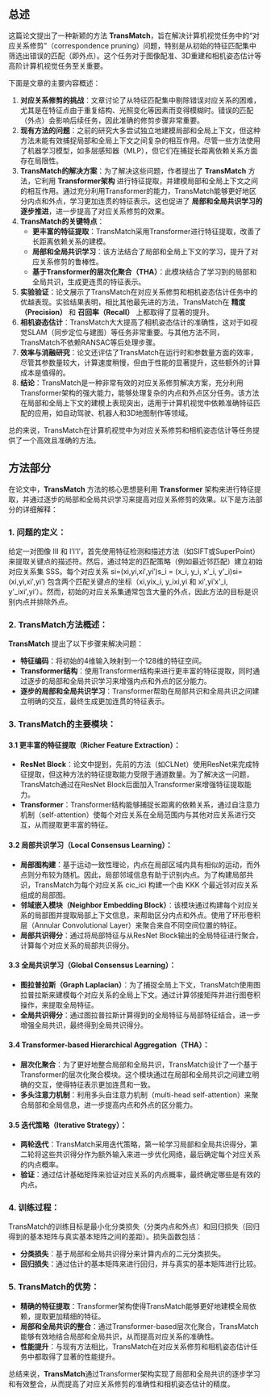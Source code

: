 ## 总述

这篇论文提出了一种新颖的方法 **TransMatch**，旨在解决计算机视觉任务中的“对应关系修剪”（correspondence pruning）问题，特别是从初始的特征匹配集中筛选出错误的匹配（即外点）。这个任务对于图像配准、3D重建和相机姿态估计等高阶计算机视觉任务至关重要。

下面是文章的主要内容概述：

1. **对应关系修剪的挑战**：文章讨论了从特征匹配集中剔除错误对应关系的困难，尤其是在特征点由于重复结构、光照变化等因素而变得模糊时。错误的匹配（外点）会影响后续任务，因此准确的修剪步骤非常重要。
2. **现有方法的问题**：之前的研究大多尝试独立地建模局部和全局上下文，但这种方法未能有效捕捉局部和全局上下文之间复杂的相互作用。尽管一些方法使用了机器学习模型，如多层感知器（MLP），但它们在捕捉长距离依赖关系方面存在局限性。
3. **TransMatch的解决方案**：为了解决这些问题，作者提出了 **TransMatch** 方法，它利用 **Transformer架构** 进行特征提取，并建模局部和全局上下文之间的相互作用。通过充分利用Transformer的能力，TransMatch能够更好地区分内点和外点，学习更加连贯的特征表示。这也促进了 **局部和全局共识学习的逐步推进**，进一步提高了对应关系修剪的效果。
4. **TransMatch的关键特点**：
   - **更丰富的特征提取**：TransMatch采用Transformer进行特征提取，改善了长距离依赖关系的建模。
   - **局部和全局共识学习**：该方法结合了局部和全局上下文的学习，提升了对应关系修剪的鲁棒性。
   - **基于Transformer的层次化聚合（THA）**：此模块结合了学习到的局部和全局共识，生成更连贯的特征表示。
5. **实验验证**：论文展示了TransMatch在对应关系修剪和相机姿态估计任务中的优越表现。实验结果表明，相比其他最先进的方法，TransMatch在 **精度（Precision）** 和 **召回率（Recall）** 上都取得了显著的提升。
6. **相机姿态估计**：TransMatch大大提高了相机姿态估计的准确性，这对于如视觉SLAM（同步定位与建图）等任务非常重要。与其他方法不同，TransMatch不依赖RANSAC等后处理步骤。
7. **效率与消融研究**：论文还评估了TransMatch在运行时和参数量方面的效率，尽管其参数量较大，计算速度稍慢，但由于性能的显著提升，这些额外的计算成本是值得的。
8. **结论**：TransMatch是一种非常有效的对应关系修剪解决方案，充分利用Transformer架构的强大能力，能够处理复杂的内点和外点区分任务。该方法在局部和全局上下文的建模上表现突出，适用于计算机视觉中依赖准确特征匹配的应用，如自动驾驶、机器人和3D地图制作等领域。

总的来说，TransMatch在计算机视觉中为对应关系修剪和相机姿态估计等任务提供了一个高效且准确的方法。

## 方法部分

在论文中，**TransMatch** 方法的核心思想是利用 **Transformer** 架构来进行特征提取，并通过逐步的局部和全局共识学习来提高对应关系修剪的效果。以下是方法部分的详细解释：

### 1. **问题的定义**：

给定一对图像 III 和 I′I'I′，首先使用特征检测和描述方法（如SIFT或SuperPoint）来提取关键点的描述符。然后，通过特定的匹配策略（例如最近邻匹配）建立初始对应关系集 SSS。每个对应关系 si=(xi,yi,xi′,yi′)s_i = (x_i, y_i, x'_i, y'_i)si=(xi,yi,xi′,yi′) 包含两个匹配关键点的坐标（xi,yix_i, y_ixi,yi 和 xi′,yi′x'_i, y'_ixi′,yi′）。然而，初始的对应关系集通常包含大量的外点，因此方法的目标是识别内点并排除外点。

### 2. **TransMatch方法概述**：

**TransMatch** 提出了以下步骤来解决问题：

- **特征编码**：将初始的4维输入映射到一个128维的特征空间。
- **Transformer结构**：使用Transformer结构来进行更丰富的特征提取，同时通过逐步的局部和全局共识学习来增强内点和外点的区分能力。
- **逐步的局部和全局共识学习**：Transformer帮助在局部共识和全局共识之间建立明确的交互，最终生成更加连贯的特征表示。

### 3. **TransMatch的主要模块**：

#### 3.1 **更丰富的特征提取（Richer Feature Extraction）**：

- **ResNet Block**：论文中提到，先前的方法（如CLNet）使用ResNet来完成特征提取，但这种方法的特征提取能力受限于通道数量。为了解决这一问题，TransMatch通过在ResNet Block后面加入Transformer来增强特征提取能力。
- **Transformer**：Transformer结构能够捕捉长距离的依赖关系，通过自注意力机制（self-attention）使每个对应关系在全局范围内与其他对应关系进行交互，从而提取更丰富的特征。

#### 3.2 **局部共识学习（Local Consensus Learning）**：

- **局部图构建**：基于运动一致性理论，内点在局部区域内具有相似的运动，而外点则分布较为随机。因此，局部邻域信息有助于识别内点。为了构建局部共识，TransMatch为每个对应关系 cic_ici 构建一个由 KKK 个最近邻对应关系组成的局部图。
- **邻域嵌入模块（Neighbor Embedding Block）**：该模块通过构建每个对应关系的局部图并提取局部上下文信息，来帮助区分内点和外点。使用了环形卷积层（Annular Convolutional Layer）来聚合来自不同空间位置的特征。
- **局部共识得分**：通过将局部特征与从ResNet Block输出的全局特征进行聚合，计算每个对应关系的局部共识得分。

#### 3.3 **全局共识学习（Global Consensus Learning）**：

- **图拉普拉斯（Graph Laplacian）**：为了捕捉全局上下文，TransMatch使用图拉普拉斯来建模每个对应关系的全局上下文。通过计算邻接矩阵并进行图卷积操作，来提取全局特征。
- **全局共识得分**：通过图拉普拉斯计算得到的全局特征与局部特征结合，进一步增强全局共识，最终得到全局共识得分。

#### 3.4 **Transformer-based Hierarchical Aggregation（THA）**：

- **层次化聚合**：为了更好地整合局部和全局共识，TransMatch设计了一个基于Transformer的层次化聚合模块。这个模块通过在局部和全局共识之间建立明确的交互，使得特征表示更加连贯和一致。
- **多头注意力机制**：利用多头自注意力机制（multi-head self-attention）来聚合局部和全局信息，进一步提高内点和外点的区分能力。

#### 3.5 **迭代策略（Iterative Strategy）**：

- **两轮迭代**：TransMatch采用迭代策略，第一轮学习局部和全局共识得分，第二轮将这些共识得分作为额外输入来进一步优化网络，最后确定每个对应关系的内点概率。
- **验证**：通过估计基础矩阵来验证对应关系的内点概率，最终确定哪些是有效的内点。

### 4. **训练过程**：

TransMatch的训练目标是最小化分类损失（分类内点和外点）和回归损失（回归得到的基本矩阵与真实基本矩阵之间的差距）。损失函数包括：

- **分类损失**：基于局部和全局共识得分来计算内点的二元分类损失。
- **回归损失**：通过估计的基本矩阵来进行回归，并与真实的基本矩阵进行比较。

### 5. **TransMatch的优势**：

- **精确的特征提取**：Transformer架构使得TransMatch能够更好地建模全局依赖，提取更加精细的特征。
- **局部和全局共识的整合**：通过Transformer-based层次化聚合，TransMatch能够有效地结合局部和全局共识，从而提高对应关系的准确性。
- **性能提升**：与现有方法相比，TransMatch在对应关系修剪和相机姿态估计任务中都取得了显著的性能提升。

总结来说，**TransMatch**通过Transformer架构实现了局部和全局共识的逐步学习和有效整合，从而提高了对应关系修剪的准确性和相机姿态估计的精度。